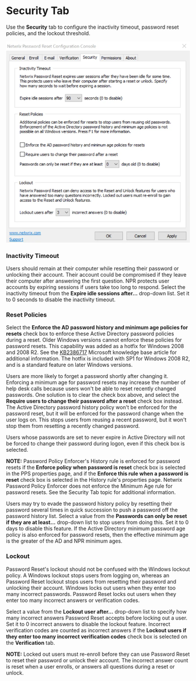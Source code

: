 # Security Tab

Use the **Security** tab to configure the inactivity timeout, password reset policies, and the
lockout threshold.

![configuring_npr_8](../../../../../static/img/product_docs/passwordpolicyenforcer/passwordreset/administration/configuring_npr_8.webp)

### Inactivity Timeout

Users should remain at their computer while resetting their password or unlocking their account.
Their account could be compromised if they leave their computer after answering the first question.
NPR protects user accounts by expiring sessions if users take too long to respond. Select the
inactivity timeout from the **Expire idle sessions after...** drop-down list. Set it to 0 seconds to
disable the inactivity timeout.

### Reset Policies

Select the **Enforce the AD password history and minimum age policies for resets** check box to
enforce these Active Directory password policies during a reset. Older Windows versions cannot
enforce these policies for password resets. This capability was added as a hotfix for Windows 2008
and 2008 R2. See the [KB2386717](http://support.microsoft.com/kb/2386717) Microsoft knowledge base
article for additional information. The hotfix is included with SP1 for Windows 2008 R2, and is a
standard feature on later Windows versions.

Users are more likely to forget a password shortly after changing it. Enforcing a minimum age for
password resets may increase the number of help desk calls because users won't be able to reset
recently changed passwords. One solution is to clear the check box above, and select the **Require
users to change their password after a reset** check box instead. The Active Directory password
history policy won't be enforced for the password reset, but it will be enforced for the password
change when the user logs on. This stops users from reusing a recent password, but it won't stop
them from resetting a recently changed password.

Users whose passwords are set to never expire in Active Directory will not be forced to change their
password during logon, even if this check box is selected.

**NOTE:** Password Policy Enforcer's History rule is enforced for password resets if the **Enforce
policy when password is reset** check box is selected in the PPS properties page, and if the
**Enforce this rule when a password is reset** check box is selected in the History rule's
properties page. Netwrix Password Policy Enforcer does not enforce the Minimum Age rule for password
resets. See the Security Tab topic for additional information.

Users may try to evade the password history policy by resetting their password several times in
quick succession to push a password off the password history list. Select a value from the
**Passwords can only be reset if they are at least...** drop-down list to stop users from doing
this. Set it to 0 days to disable this feature. If the Active Directory minimum password age policy
is also enforced for password resets, then the effective minimum age is the greater of the AD and
NPR minimum ages.

### Lockout

Password Reset's lockout should not be confused with the Windows lockout policy. A Windows lockout
stops users from logging on, whereas an Password Reset lockout stops users from resetting their
password and unlocking their account. Windows locks out users when they enter too many incorrect
passwords. Password Reset locks out users when they enter too many incorrect answers or verification
codes.

Select a value from the **Lockout user after...** drop-down list to specify how many incorrect
answers Password Reset accepts before locking out a user. Set it to 0 incorrect answers to disable
the lockout feature. Incorrect verification codes are counted as incorrect answers if the **Lockout
users if they enter too many incorrect verification codes** check box is selected on the
**Verification** tab.

**NOTE:** Locked out users must re-enroll before they can use Password Reset to reset their password
or unlock their account. The incorrect answer count is reset when a user enrolls, or answers all
questions during a reset or unlock.
